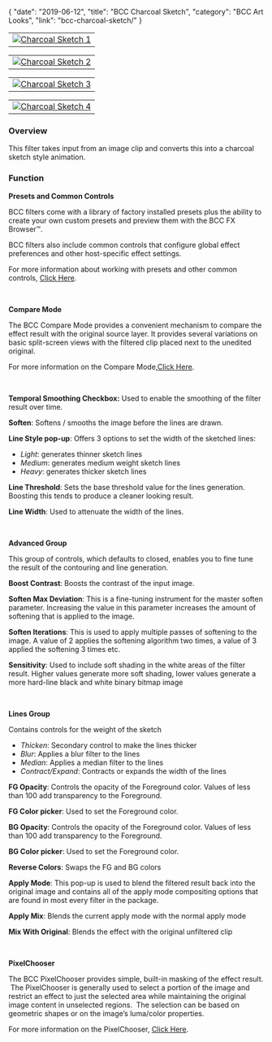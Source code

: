 {
"date": "2019-06-12",
"title": "BCC Charcoal Sketch",
"category": "BCC Art Looks",
"link": "bcc-charcoal-sketch/"
}

 

|  |
| --- |
| [![Charcoal Sketch 1](https://borisfx-com-res.cloudinary.com/image/upload//documentation/continuum/uploads/2013/06/Charcoal-Sketch-1.jpg)](https://borisfx-com-res.cloudinary.com/image/upload//documentation/continuum/uploads/2013/06/Charcoal-Sketch-1.jpg) |




|  |
| --- |
| [![Charcoal Sketch 2](https://borisfx-com-res.cloudinary.com/image/upload//documentation/continuum/uploads/2013/06/Charcoal-Sketch-2.jpg)](https://borisfx-com-res.cloudinary.com/image/upload//documentation/continuum/uploads/2013/06/Charcoal-Sketch-2.jpg) |




|  |
| --- |
| [![Charcoal Sketch 3](https://borisfx-com-res.cloudinary.com/image/upload//documentation/continuum/uploads/2013/06/Charcoal-Sketch-3.jpg)](https://borisfx-com-res.cloudinary.com/image/upload//documentation/continuum/uploads/2013/06/Charcoal-Sketch-3.jpg) |




|  |
| --- |
| [![Charcoal Sketch 4](https://borisfx-com-res.cloudinary.com/image/upload//documentation/continuum/uploads/2013/06/Charcoal-Sketch-4.jpg)](https://borisfx-com-res.cloudinary.com/image/upload//documentation/continuum/uploads/2013/06/Charcoal-Sketch-4.jpg) |


### Overview


This filter takes input from an image clip and converts this into a charcoal sketch style animation.


### Function


**Presets and Common Controls**


BCC filters come with a library of factory installed presets plus the ability to create your own custom presets and preview them with the BCC FX Browser™.


BCC filters also include common controls that configure global effect preferences and other host-specific effect settings.


For more information about working with presets and other common controls, [Click Here](/documentation/continuum/bcc-common-controls/).

 


**Compare Mode**


The BCC Compare Mode provides a convenient mechanism to compare the effect result with the original source layer. It provides several variations on basic split-screen views with the filtered clip placed next to the unedited original.


For more information on the Compare Mode,[Click Here](/documentation/continuum/bcc-compare-mode/).

 


**Temporal Smoothing Checkbox:** Used to enable the smoothing of the filter result over time.


**Soften**: Softens / smooths the image before the lines are drawn.


**Line Style pop-up**: Offers 3 options to set the width of the sketched lines:


* *Light*: generates thinner sketch lines
* *Medium*: generates medium weight sketch lines
* *Heavy*: generates thicker sketch lines


**Line Threshold**: Sets the base threshold value for the lines generation. Boosting this tends to produce a cleaner looking result.


**Line Width**: Used to attenuate the width of the lines.


 


**Advanced Group**


This group of controls, which defaults to closed, enables you to fine tune the result of the contouring and line generation.


**Boost Contrast**: Boosts the contrast of the input image.


**Soften Max Deviation**: This is a fine-tuning instrument for the master soften parameter. Increasing the value in this parameter increases the amount of softening that is applied to the image.


**Soften Iterations**: This is used to apply multiple passes of softening to the image. A value of 2 applies the softening algorithm two times, a value of 3 applied the softening 3 times etc.


**Sensitivity**: Used to include soft shading in the white areas of the filter result. Higher values generate more soft shading, lower values generate a more hard-line black and white binary bitmap image


 


**Lines Group**


Contains controls for the weight of the sketch


* *Thicken*: Secondary control to make the lines thicker
* *Blur*: Applies a blur filter to the lines
* *Median*: Applies a median filter to the lines
* *Contract/Expand*: Contracts or expands the width of the lines


**FG Opacity**: Controls the opacity of the Foreground color. Values of less than 100 add transparency to the Foreground.


**FG Color picker**: Used to set the Foreground color.


**BG Opacity**: Controls the opacity of the Foreground color. Values of less than 100 add transparency to the Foreground.


**BG Color picker**: Used to set the Foreground color.


**Reverse Colors**: Swaps the FG and BG colors


**Apply Mode**: This pop-up is used to blend the filtered result back into the original image and contains all of the apply mode compositing options that are found in most every filter in the package.


**Apply Mix**: Blends the current apply mode with the normal apply mode


**Mix With Original**: Blends the effect with the original unfiltered clip


 


**PixelChooser**


The BCC PixelChooser provides simple, built-in masking of the effect result.  The PixelChooser is generally used to select a portion of the image and restrict an effect to just the selected area while maintaining the original image content in unselected regions.  The selection can be based on geometric shapes or on the image’s luma/color properties.


For more information on the PixelChooser, [Click Here](/documentation/continuum/bcc-pixel-chooser/).

 